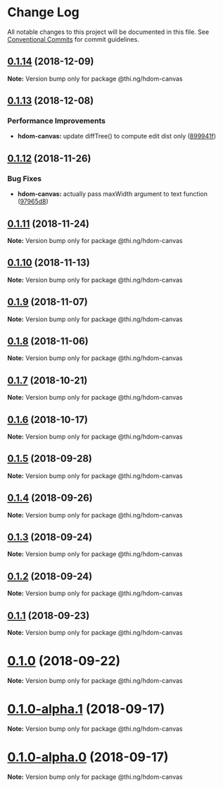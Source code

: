 # Change Log

All notable changes to this project will be documented in this file.
See [Conventional Commits](https://conventionalcommits.org) for commit guidelines.

## [0.1.14](https://github.com/thi-ng/umbrella/compare/@thi.ng/hdom-canvas@0.1.13...@thi.ng/hdom-canvas@0.1.14) (2018-12-09)

**Note:** Version bump only for package @thi.ng/hdom-canvas





## [0.1.13](https://github.com/thi-ng/umbrella/compare/@thi.ng/hdom-canvas@0.1.12...@thi.ng/hdom-canvas@0.1.13) (2018-12-08)


### Performance Improvements

* **hdom-canvas:** update diffTree() to compute edit dist only ([899941f](https://github.com/thi-ng/umbrella/commit/899941f))





## [0.1.12](https://github.com/thi-ng/umbrella/compare/@thi.ng/hdom-canvas@0.1.11...@thi.ng/hdom-canvas@0.1.12) (2018-11-26)


### Bug Fixes

* **hdom-canvas:** actually pass maxWidth argument to text function ([97965d8](https://github.com/thi-ng/umbrella/commit/97965d8))





## [0.1.11](https://github.com/thi-ng/umbrella/compare/@thi.ng/hdom-canvas@0.1.10...@thi.ng/hdom-canvas@0.1.11) (2018-11-24)

**Note:** Version bump only for package @thi.ng/hdom-canvas





## [0.1.10](https://github.com/thi-ng/umbrella/compare/@thi.ng/hdom-canvas@0.1.9...@thi.ng/hdom-canvas@0.1.10) (2018-11-13)

**Note:** Version bump only for package @thi.ng/hdom-canvas





## [0.1.9](https://github.com/thi-ng/umbrella/compare/@thi.ng/hdom-canvas@0.1.8...@thi.ng/hdom-canvas@0.1.9) (2018-11-07)

**Note:** Version bump only for package @thi.ng/hdom-canvas





## [0.1.8](https://github.com/thi-ng/umbrella/compare/@thi.ng/hdom-canvas@0.1.7...@thi.ng/hdom-canvas@0.1.8) (2018-11-06)

**Note:** Version bump only for package @thi.ng/hdom-canvas





## [0.1.7](https://github.com/thi-ng/umbrella/compare/@thi.ng/hdom-canvas@0.1.6...@thi.ng/hdom-canvas@0.1.7) (2018-10-21)

**Note:** Version bump only for package @thi.ng/hdom-canvas





## [0.1.6](https://github.com/thi-ng/umbrella/compare/@thi.ng/hdom-canvas@0.1.5...@thi.ng/hdom-canvas@0.1.6) (2018-10-17)

**Note:** Version bump only for package @thi.ng/hdom-canvas





<a name="0.1.5"></a>
## [0.1.5](https://github.com/thi-ng/umbrella/compare/@thi.ng/hdom-canvas@0.1.4...@thi.ng/hdom-canvas@0.1.5) (2018-09-28)

**Note:** Version bump only for package @thi.ng/hdom-canvas





<a name="0.1.4"></a>
## [0.1.4](https://github.com/thi-ng/umbrella/compare/@thi.ng/hdom-canvas@0.1.3...@thi.ng/hdom-canvas@0.1.4) (2018-09-26)

**Note:** Version bump only for package @thi.ng/hdom-canvas





<a name="0.1.3"></a>
## [0.1.3](https://github.com/thi-ng/umbrella/compare/@thi.ng/hdom-canvas@0.1.2...@thi.ng/hdom-canvas@0.1.3) (2018-09-24)

**Note:** Version bump only for package @thi.ng/hdom-canvas





<a name="0.1.2"></a>
## [0.1.2](https://github.com/thi-ng/umbrella/compare/@thi.ng/hdom-canvas@0.1.1...@thi.ng/hdom-canvas@0.1.2) (2018-09-24)

**Note:** Version bump only for package @thi.ng/hdom-canvas





<a name="0.1.1"></a>
## [0.1.1](https://github.com/thi-ng/umbrella/compare/@thi.ng/hdom-canvas@0.1.0...@thi.ng/hdom-canvas@0.1.1) (2018-09-23)

**Note:** Version bump only for package @thi.ng/hdom-canvas





<a name="0.1.0"></a>
# [0.1.0](https://github.com/thi-ng/umbrella/compare/@thi.ng/hdom-canvas@0.1.0-alpha.1...@thi.ng/hdom-canvas@0.1.0) (2018-09-22)

**Note:** Version bump only for package @thi.ng/hdom-canvas





<a name="0.1.0-alpha.1"></a>
# [0.1.0-alpha.1](https://github.com/thi-ng/umbrella/compare/@thi.ng/hdom-canvas@0.1.0-alpha.0...@thi.ng/hdom-canvas@0.1.0-alpha.1) (2018-09-17)

**Note:** Version bump only for package @thi.ng/hdom-canvas





<a name="0.1.0-alpha.0"></a>
# [0.1.0-alpha.0](https://github.com/thi-ng/umbrella/compare/@thi.ng/hdom-canvas@0.1.0-alpha...@thi.ng/hdom-canvas@0.1.0-alpha.0) (2018-09-17)

**Note:** Version bump only for package @thi.ng/hdom-canvas
